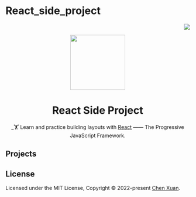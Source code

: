 # React_side_project
<!-- badges -->
<div align="right">

[![](https://img.shields.io/github/license/chenxuanzzy/tailwindcss-project.svg?style=flat-square)](./LICENSE)

</div>

<!-- title, description and logo -->
<div align="center">

  <img src="https://assets.stickpng.com/images/584830f5cef1014c0b5e4aa1.png" height=150 />

# React Side Project

_🏋️ Learn and practice building layouts with [React](https://reactjs.org/) —— The Progressive JavaScript Framework.

</div>

## Projects



## License

Licensed under the MIT License, Copyright © 2022-present [Chen Xuan](https://github.com/chenxuanzzy).
